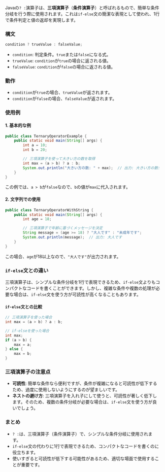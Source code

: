 Javaの`? :`演算子は、**三項演算子**（**条件演算子**）と呼ばれるもので、簡単な条件分岐を行う際に使用されます。これは`if-else`文の簡潔な表現として使われ、1行で条件判定と値の返却を実現します。

### 構文
```java
condition ? trueValue : falseValue;
```

- `condition`: 判定条件。`true`または`false`になる式。
- `trueValue`: `condition`が`true`の場合に返される値。
- `falseValue`: `condition`が`false`の場合に返される値。

### 動作
- `condition`が`true`の場合、`trueValue`が返されます。
- `condition`が`false`の場合、`falseValue`が返されます。

### 使用例

#### 1. 基本的な例
```java
public class TernaryOperatorExample {
    public static void main(String[] args) {
        int a = 10;
        int b = 20;

        // 三項演算子を使って大きい方の数を取得
        int max = (a > b) ? a : b;
        System.out.println("大きい方の数: " + max);  // 出力: 大きい方の数: 20
    }
}
```
この例では、`a > b`が`false`なので、`b`の値が`max`に代入されます。

#### 2. 文字列での使用
```java
public class TernaryOperatorWithString {
    public static void main(String[] args) {
        int age = 18;

        // 三項演算子で年齢に基づくメッセージを決定
        String message = (age >= 18) ? "大人です" : "未成年です";
        System.out.println(message);  // 出力: 大人です
    }
}
```
この場合、`age`が18以上なので、`"大人です"`が出力されます。

### `if-else`文との違い

三項演算子は、シンプルな条件分岐を1行で表現できるため、`if-else`文よりもコンパクトなコードを書くことができます。しかし、複雑な条件や複数の処理が必要な場合は、`if-else`文を使う方が可読性が高くなることもあります。

#### `if-else`文との比較
```java
// 三項演算子を使った場合
int max = (a > b) ? a : b;

// if-elseを使った場合
int max;
if (a > b) {
    max = a;
} else {
    max = b;
}
```

### 三項演算子の注意点
- **可読性**: 簡単な条件なら便利ですが、条件が複雑になると可読性が低下するため、過度に使用しないようにするのが望ましいです。
- **ネストの避け方**: 三項演算子を入れ子にして使うと、可読性が著しく低下します。そのため、複数の条件分岐が必要な場合は、`if-else`文を使う方が良いでしょう。

### まとめ
- `? :`は、三項演算子（条件演算子）で、シンプルな条件分岐に使用されます。
- `if-else`文の代わりに1行で表現できるため、コンパクトなコードを書くのに役立ちます。
- 使いすぎると可読性が低下する可能性があるため、適切な場面で使用することが重要です。
